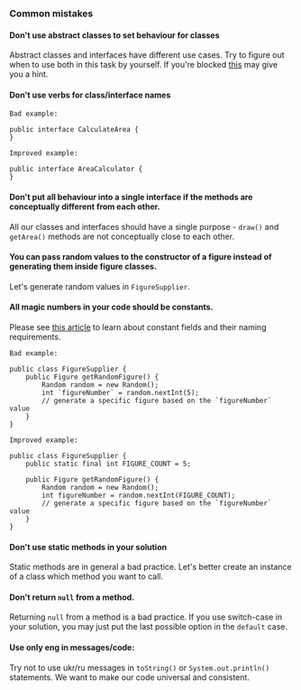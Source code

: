 ### Common mistakes

#### Don't use abstract classes to set behaviour for classes
Abstract classes and interfaces have different use cases. Try to figure out when to use 
both in this task by yourself. If you're blocked [this](https://stackoverflow.com/a/479168) may give you a hint.

#### Don't use verbs for class/interface names
```
Bad example:

public interface CalculateArea {
}
```
```
Improved example:

public interface AreaCalculator {
}
```
#### Don't put all behaviour into a single interface if the methods are conceptually different from each other.
All our classes and interfaces should have a single purpose - `draw()` and `getArea()` methods are not conceptually close to each other.

#### You can pass random values to the constructor of a figure instead of generating them inside figure classes.
Let's generate random values in `FigureSupplier`.

#### All magic numbers in your code should be constants.
Please see [this article](https://mate-academy.github.io/style-guides/java/java.html#s5.2.4-constant-names) to learn about constant fields and their naming requirements.
```
Bad example:

public class FigureSupplier {
    public Figure getRandomFigure() {
        Random random = new Random();
        int `figureNumber` = random.nextInt(5);
        // generate a specific figure based on the `figureNumber` value
    }
}
```
```
Improved example:

public class FigureSupplier {
    public static final int FIGURE_COUNT = 5;

    public Figure getRandomFigure() {
        Random random = new Random();
        int figureNumber = random.nextInt(FIGURE_COUNT);
        // generate a specific figure based on the `figureNumber` value
    }
}
```
#### Don't use static methods in your solution
Static methods are in general a bad practice. Let's better create an instance of a class which method you want to call.

#### Don't return `null` from a method.
Returning `null` from a method is a bad practice. If you use switch-case in your solution, you may just put the last possible option in the `default` case.

#### Use only eng in messages/code:
Try not to use ukr/ru messages in `toString()` or `System.out.println()` statements.
We want to make our code universal and consistent.
